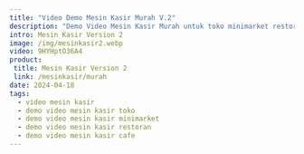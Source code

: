 ```yaml
---
title: "Video Demo Mesin Kasir Murah V.2"
description: "Demo Video Mesin Kasir Murah untuk toko minimarket restoran cafe rumah makan - Cara penggunaan"
intro: Mesin Kasir Version 2
image: /img/mesinkasir2.webp
video: 9HYHptO36A4
product: 
 title: Mesin Kasir Version 2
 link: /mesinkasir/murah
date: 2024-04-18
tags:
  - video mesin kasir
  - demo video mesin kasir toko
  - demo video mesin kasir minimarket
  - demo video mesin kasir restoran
  - demo video mesin kasir cafe
---
```

